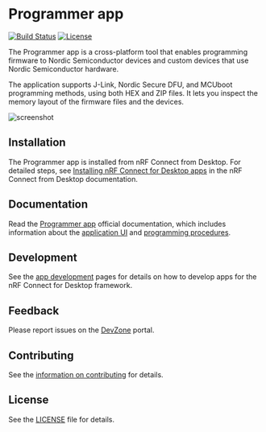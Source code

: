 # Programmer app

[![Build Status](https://dev.azure.com/NordicSemiconductor/Wayland/_apis/build/status/NordicSemiconductor.pc-nrfconnect-programmer?branchName=main)](https://dev.azure.com/NordicSemiconductor/Wayland/_build/latest?definitionId=4&branchName=main)
[![License](https://img.shields.io/badge/license-Modified%20BSD%20License-blue.svg)](LICENSE)

The Programmer app is a cross-platform tool that enables programming
firmware to Nordic Semiconductor devices and custom devices that use Nordic
Semiconductor hardware.

The application supports J-Link, Nordic Secure DFU, and MCUboot programming
methods, using both HEX and ZIP files. It lets you inspect the memory layout of
the firmware files and the devices.

![screenshot](resources/screenshot.gif)

## Installation

The Programmer app is installed from nRF Connect from Desktop. For detailed
steps, see
[Installing nRF Connect for Desktop apps](https://docs.nordicsemi.com/bundle/nrf-connect-desktop/page/installing_apps.html)
in the nRF Connect from Desktop documentation.

## Documentation

Read the
[Programmer app](https://docs.nordicsemi.com/bundle/nrf-connect-programmer/page/index.html)
official documentation, which includes information about the
[application UI](https://docs.nordicsemi.com/bundle/nrf-connect-programmer/page/overview.html)
and
[programming procedures](https://docs.nordicsemi.com/bundle/nrf-connect-programmer/page/programming_dk.html).

## Development

See the
[app development](https://nordicsemiconductor.github.io/pc-nrfconnect-docs/)
pages for details on how to develop apps for the nRF Connect for Desktop
framework.

## Feedback

Please report issues on the [DevZone](https://devzone.nordicsemi.com) portal.

## Contributing

See the
[information on contributing](https://nordicsemiconductor.github.io/pc-nrfconnect-docs/contributing)
for details.

## License

See the [LICENSE](LICENSE) file for details.

